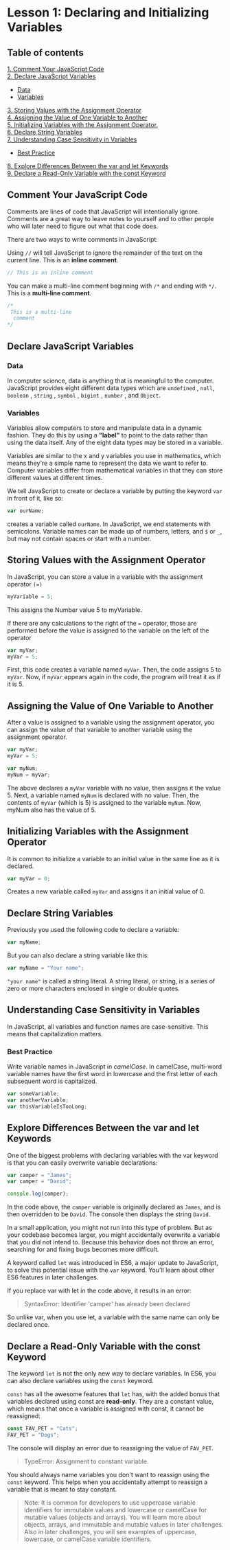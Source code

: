 # Lesson 1: Declaring and Initializing Variables

<!-- Table contents here make  -->
## Table of contents

  [1. Comment Your JavaScript Code](#comment-your-javascript-code)<br>
  [2. Declare JavaScript Variables](#declare-javascript-variables) 

  * [Data](#data)
  * [Variables](#variables)
    
[3. Storing Values with the Assignment Operator](#storing-values-with-the-assignment-operator)<br>
[4. Assigning the Value of One Variable to Another](#assigning-the-value-of-one-variable-to-another)<br>
[5. Initializing Variables with the Assignment Operator.](#initializing-variables-with-the-assignment-operator)<br>
[6. Declare String Variables](#declare-string-variables)<br>
[7. Understanding Case Sensitivity in Variables](#understanding-case-sensitivity-in-variables)

  * [Best Practice](#best-practice)
  
[8. Explore Differences Between the var and let Keywords](#explore-differences-between-the-var-and-let-keywords)<br>
[9. Declare a Read-Only Variable with the const Keyword](#declare-a-read-only-variable-with-the-const-keyword)


## Comment Your JavaScript Code

Comments are lines of code that JavaScript will intentionally ignore. Comments are a great way to leave notes to yourself and to
other people who will later need to figure out what that code does.

There are two ways to write comments in JavaScript:

Using `//` will tell JavaScript to ignore the remainder of the text on the current line. This is an **inline comment**.


```js
// This is an inline comment
```

You can make a multi-line comment beginning with `/*`
and ending with `*/`. This is a **multi-line comment**.


```js
/*
 This is a multi-line
  comment
*/
```


## Declare JavaScript Variables

### Data
In computer science, data is anything that is meaningful to the computer. JavaScript provides eight different data types which are
`undefined` , `null`, `boolean` , `string` , `symbol` , `bigint` , `number` , and `Object`.

### Variables

Variables allow computers to store and manipulate data in a dynamic fashion. They do this by using a **"label"** to point to the data rather than using the data itself. Any of the eight data types may be stored in a variable.

Variables are similar to the x and y variables you use in mathematics, which means they're a simple name to represent the data we want to refer to. Computer variables differ from mathematical variables in that they can store different values at different times.

We tell JavaScript to create or declare a variable by putting the keyword `var` in front of it, like so:

```js
var ourName;
```
creates a variable called `ourName`. In JavaScript, we end statements with semicolons. Variable names can be made up of numbers, letters, and `$` or `_`, but may not contain spaces or start with a number.

## Storing Values with the Assignment Operator
In JavaScript, you can store a value in a variable with the assignment operator `(=)`

```js
myVariable = 5;
```

This assigns the Number value 5 to myVariable.

If there are any calculations to the right of the `=` operator, those are performed before the value is assigned to the variable on the left of the operator

```js
var myVar;
myVar = 5;
```
First, this code creates a variable named `myVar`. Then, the code assigns 5 to `myVar`. Now, if `myVar` appears again in the code, the program will treat it as if it is 5.


## Assigning the Value of One Variable to Another
After a value is assigned to a variable using the assignment operator, you can assign the value of that variable to another variable using the assignment operator.

```js
var myVar;
myVar = 5;

var myNum;
myNum = myVar;
```

The above declares a `myVar` variable with no value, then assigns it the value 5. Next, a variable named `myNum` is declared with no value. Then, the contents of `myVar` (which is 5) is assigned to the variable `myNum`. Now, myNum also has the value of 5.

## Initializing Variables with the Assignment Operator
It is common to initialize a variable to an initial value in the same line as it is declared.

```js
var myVar = 0;
```
Creates a new variable called `myVar` and assigns it an initial value of 0.

## Declare String Variables

Previously you used the following code to declare a variable:

```js
var myName;
```

But you can also declare a string variable like this:
```js
var myName = "Your name";
```

`"your name"` is called a string literal. A string literal, or string, is a series of zero or more characters enclosed in single or double quotes.

## Understanding Case Sensitivity in Variables
In JavaScript, all variables and function names are case-sensitive. This means that capitalization matters.

### Best Practice
Write variable names in JavaScript in *camelCase*. In camelCase, multi-word variable names have the first word in lowercase and the first letter of each subsequent word is capitalized.

```js
var someVariable;
var anotherVariable;
var thisVariableIsTooLong;
```

## Explore Differences Between the var and let Keywords
One of the biggest problems with declaring variables with the var keyword is that you can easily overwrite variable declarations:

```js
var camper = "James";
var camper = "David";

console.log(camper);
```
In the code above, the `camper` variable is originally declared as `James`, and is then overridden to be `David`. The console then displays the string `David`.

In a small application, you might not run into this type of problem. But as your codebase becomes larger, you might accidentally overwrite a variable that you did not intend to. Because this behavior does not throw an error, searching for and fixing bugs becomes more difficult.

A keyword called `let` was introduced in ES6, a major update to JavaScript, to solve this potential issue with the `var` keyword. You'll learn about other ES6 features in later challenges.

If you replace var with let in the code above, it results in an error:

> SyntaxError: Identifier 'camper' has already been declared

So unlike var, when you use let, a variable with the same name can only be declared once.

## Declare a Read-Only Variable with the const Keyword
The keyword `let` is not the only new way to declare variables. In ES6, you can also declare variables using the `const` keyword.

`const` has all the awesome features that `let` has, with the added bonus that variables declared using const are **read-only**. They are a constant value, which means that once a variable is assigned with const, it cannot be reassigned:

```js
const FAV_PET = "Cats";
FAV_PET = "Dogs";
```

The console will display an error due to reassigning the value of `FAV_PET`.

> TypeError: Assignment to constant variable.

You should always name variables you don't want to reassign using the `const` keyword. This helps when you accidentally attempt to reassign a variable that is meant to stay constant.

 > Note: It is common for developers to use uppercase variable identifiers for immutable values and lowercase or camelCase for mutable values (objects and arrays). You will learn more about objects, arrays, and immutable and mutable values in later challenges. Also in later challenges, you will see examples of uppercase, lowercase, or camelCase variable identifiers.